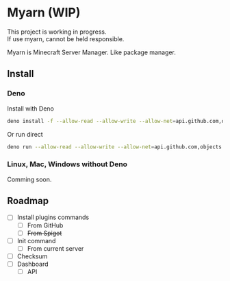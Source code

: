 # Myarn (WIP)
This project is working in progress.  
If use myarn, cannot be held responsible.

Myarn is Minecraft Server Manager.
Like package manager.

## Install

### Deno
Install with Deno
```sh
deno install -f --allow-read --allow-write --allow-net=api.github.com,objects.githubusercontent.com --allow-env --unstable -n myarn https://github.com/myarn/myarn/raw/0.0.1/myarn.ts
```
Or run direct
```sh
deno run --allow-read --allow-write --allow-net=api.github.com,objects.githubusercontent.com --allow-env --unstable https://github.com/myarn/myarn/raw/0.0.1/myarn.ts
```

### Linux, Mac, Windows without Deno
Comming soon.

## Roadmap

- [ ] Install plugins commands
  - [ ] From GitHub
  - [ ] ~~From Spigot~~
- [ ] Init command
  - [ ] From current server
- [ ] Checksum
- [ ] Dashboard
   - [ ] API
